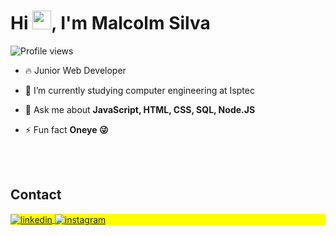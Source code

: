<h1 align="left">Hi <img src="https://raw.githubusercontent.com/kaueMarques/kaueMarques/master/hi.gif" height="30px">, I'm Malcolm Silva</h1>
<p align="left"> <img src="https://komarev.com/ghpvc/?username=malcolms10&color=yellow" alt="Profile views" /> </p>

- 🔥 Junior Web Developer  

- 🔭 I’m currently studying computer engineering at Isptec


- 💬 Ask me about **JavaScript, HTML, CSS, SQL, Node.JS**

- ⚡ Fun fact **Oneye 😜**


<br><br>

## Contact

<p align="left" style="background:yellow">
<a href="http://linkedin.com/in/malcolm-silva-698aa9249" target="_blank">
  <img align="center" src="https://img.shields.io/badge/-malcolmsilva-05122A?style=flat&logo=linkedin" alt="linkedin"/>
</a>
<a href="https://instagram.com/malcolm_silva_" target="_blank">
 <img align="center" src="https://img.shields.io/badge/-malcolmsilva-05122A?style=flat&logo=instagram" alt="instagram"/>
</a>
</p>
